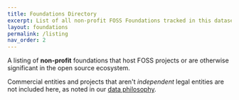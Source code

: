 ```yaml
---
title: Foundations Directory
excerpt: List of all non-profit FOSS Foundations tracked in this dataset.
layout: foundations
permalink: /listing
nav_order: 2
---
```


A listing of **non-profit** foundations that host FOSS projects or are otherwise significant in the open source ecosystem.  

Commercial entities and projects that aren't *independent* legal entities are not included here, as noted in our [data philosophy](data).
